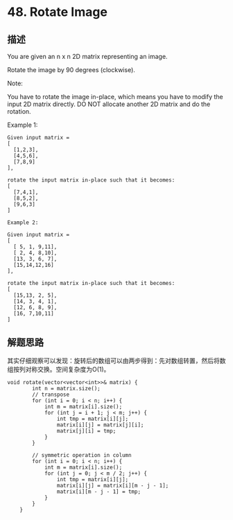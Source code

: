 # 48. Rotate Image

## 描述
You are given an n x n 2D matrix representing an image.

Rotate the image by 90 degrees (clockwise).

Note:

You have to rotate the image in-place, which means you have to modify the input 2D matrix directly. DO NOT allocate another 2D matrix and do the rotation.

Example 1:
```
Given input matrix = 
[
  [1,2,3],
  [4,5,6],
  [7,8,9]
],

rotate the input matrix in-place such that it becomes:
[
  [7,4,1],
  [8,5,2],
  [9,6,3]
]

Example 2:

Given input matrix =
[
  [ 5, 1, 9,11],
  [ 2, 4, 8,10],
  [13, 3, 6, 7],
  [15,14,12,16]
], 

rotate the input matrix in-place such that it becomes:
[
  [15,13, 2, 5],
  [14, 3, 4, 1],
  [12, 6, 8, 9],
  [16, 7,10,11]
]
```

## 解题思路
其实仔细观察可以发现：旋转后的数组可以由两步得到：先对数组转置，然后将数组按列对称交换。空间复杂度为O(1)。
```
void rotate(vector<vector<int>>& matrix) {
        int n = matrix.size();
        // transpose
        for (int i = 0; i < n; i++) {
            int m = matrix[i].size();
            for (int j = i + 1; j < m; j++) {
                int tmp = matrix[i][j];
                matrix[i][j] = matrix[j][i];
                matrix[j][i] = tmp;
            }
        }
        
        // symmetric operation in column
        for (int i = 0; i < n; i++) {
            int m = matrix[i].size();
            for (int j = 0; j < m / 2; j++) {
                int tmp = matrix[i][j];
                matrix[i][j] = matrix[i][m - j - 1];
                matrix[i][m - j - 1] = tmp;
            }
        }
    }
```
